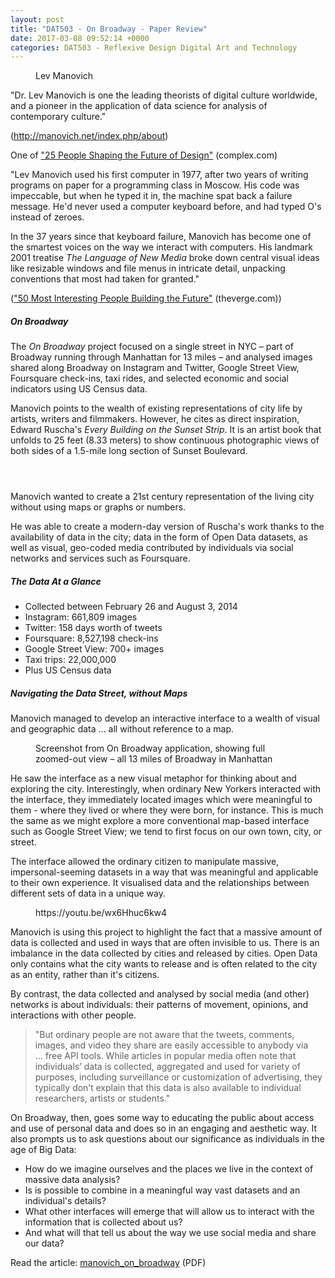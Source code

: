 ```yaml
---
layout: post
title: "DAT503 - On Broadway - Paper Review"
date: 2017-03-08 09:52:14 +0000
categories: DAT503 - Reflexive Design Digital Art and Technology
---
```


<!-- wp:image {"id":779,"sizeSlug":"large","linkDestination":"media"} -->
<figure class="wp-block-image size-large"><a href="{{ site.baseurl }}/wp-content/uploads/2023/05/5116459810_523ce620e5_o.jpg"><img src="https://www.circleseven.co.uk/wp-content/uploads/2023/05/5116459810_523ce620e5_o-1022x1024.jpg" alt="" class="wp-image-779"/></a><figcaption class="wp-element-caption">Lev Manovich</figcaption></figure>
<!-- /wp:image -->

<!-- wp:paragraph -->
<p>"Dr. Lev Manovich is one the leading theorists of digital culture worldwide, and a pioneer in the application of data science for analysis of contemporary culture."</p>
<!-- /wp:paragraph -->

<!-- wp:paragraph -->
<p>(<a href="http://manovich.net/index.php/about">http://manovich.net/index.php/about</a>)</p>
<!-- /wp:paragraph -->

<!-- wp:paragraph -->
<p>One of&nbsp;<a href="http://www.complex.com/style/2013/10/future-of-design/lev-manovich">"25 People Shaping the Future of Design"</a>&nbsp;(complex.com)</p>
<!-- /wp:paragraph -->

<!-- wp:paragraph -->
<p>"Lev Manovich used his first computer in 1977, after two years of writing programs on paper for a programming class in Moscow. His code was impeccable, but when he typed it in, the machine spat back a failure message. He'd never used a computer keyboard before, and had typed O's instead of zeroes.</p>
<!-- /wp:paragraph -->

<!-- wp:paragraph -->
<p>In the 37 years since that keyboard failure, Manovich has become one of the smartest voices on the way we interact with computers.&nbsp;His landmark 2001 treatise&nbsp;<em>The Language of New Media</em>&nbsp;broke down central visual ideas like resizable windows and file menus in intricate detail, unpacking conventions that most had taken for granted."</p>
<!-- /wp:paragraph -->

<!-- wp:paragraph -->
<p>(<a href="http://www.theverge.com/a/2014-verge-50">"50 Most Interesting People Building the Future"</a>&nbsp;(theverge.com))</p>
<!-- /wp:paragraph -->

<!-- wp:heading {"level":5} -->
<h5 class="wp-block-heading">On Broadway</h5>
<!-- /wp:heading -->

<!-- wp:paragraph -->
<p>The <em>On Broadway</em>&nbsp;project focused on a single street in NYC – part of Broadway running through Manhattan for 13 miles – and analysed images shared along Broadway on Instagram and Twitter, Google Street View, Foursquare check-ins, taxi rides, and selected economic and social indicators using US Census data.</p>
<!-- /wp:paragraph -->

<!-- wp:paragraph -->
<p>Manovich points to the wealth of existing representations of city life by artists, writers and filmmakers. However, he cites as direct inspiration, Edward Ruscha's <em>Every Building on the Sunset Strip</em>. It is an artist book that unfolds to 25 feet (8.33 meters) to show continuous photographic views of both sides of a 1.5-mile long section of Sunset Boulevard.</p>
<!-- /wp:paragraph -->

<!-- wp:gallery {"linkTo":"media"} -->
<figure class="wp-block-gallery has-nested-images columns-default is-cropped"><!-- wp:image {"id":782,"sizeSlug":"large","linkDestination":"media"} -->
<figure class="wp-block-image size-large"><a href="{{ site.baseurl }}/wp-content/uploads/2023/05/78c916ee5603a04eb909510b93e095e0_32513294513_o.jpg"><img src="https://www.circleseven.co.uk/wp-content/uploads/2023/05/78c916ee5603a04eb909510b93e095e0_32513294513_o-1024x677.jpg" alt="" class="wp-image-782"/></a></figure>
<!-- /wp:image -->

<!-- wp:image {"id":783,"sizeSlug":"large","linkDestination":"media"} -->
<figure class="wp-block-image size-large"><a href="{{ site.baseurl }}/wp-content/uploads/2023/05/6334570705_fc324fa6ee_b_33199821131_o.jpg"><img src="https://www.circleseven.co.uk/wp-content/uploads/2023/05/6334570705_fc324fa6ee_b_33199821131_o.jpg" alt="" class="wp-image-783"/></a></figure>
<!-- /wp:image -->

<!-- wp:image {"id":781,"sizeSlug":"large","linkDestination":"media"} -->
<figure class="wp-block-image size-large"><a href="{{ site.baseurl }}/wp-content/uploads/2023/05/0716201517000002_32513294473_o.jpg"><img src="https://www.circleseven.co.uk/wp-content/uploads/2023/05/0716201517000002_32513294473_o-1024x645.jpg" alt="" class="wp-image-781"/></a></figure>
<!-- /wp:image --></figure>
<!-- /wp:gallery -->

<!-- wp:paragraph -->
<p>Manovich wanted to create a 21st century representation of the living city without using maps or graphs or numbers.</p>
<!-- /wp:paragraph -->

<!-- wp:paragraph -->
<p>He was able to create a modern-day version of Ruscha's work thanks to the availability of data in the city; data in the form of Open Data datasets, as well as visual, geo-coded media contributed by individuals via social networks and services such as Foursquare.</p>
<!-- /wp:paragraph -->

<!-- wp:heading {"level":5} -->
<h5 class="wp-block-heading">The Data At a Glance</h5>
<!-- /wp:heading -->

<!-- wp:list -->
<ul><!-- wp:list-item -->
<li>Collected between February 26 and August 3, 2014</li>
<!-- /wp:list-item -->

<!-- wp:list-item -->
<li>Instagram: 661,809 images</li>
<!-- /wp:list-item -->

<!-- wp:list-item -->
<li>Twitter: 158 days worth of tweets</li>
<!-- /wp:list-item -->

<!-- wp:list-item -->
<li>Foursquare: 8,527,198 check-ins</li>
<!-- /wp:list-item -->

<!-- wp:list-item -->
<li>Google Street View: 700+ images</li>
<!-- /wp:list-item -->

<!-- wp:list-item -->
<li>Taxi trips: 22,000,000</li>
<!-- /wp:list-item -->

<!-- wp:list-item -->
<li>Plus US Census data</li>
<!-- /wp:list-item --></ul>
<!-- /wp:list -->

<!-- wp:heading {"level":5} -->
<h5 class="wp-block-heading">Navigating the Data Street, without Maps</h5>
<!-- /wp:heading -->

<!-- wp:paragraph -->
<p>Manovich managed to develop an interactive interface to a wealth of visual and geographic data ... all without reference to a map.</p>
<!-- /wp:paragraph -->

<!-- wp:image {"id":780,"sizeSlug":"large","linkDestination":"media"} -->
<figure class="wp-block-image size-large"><a href="{{ site.baseurl }}/wp-content/uploads/2023/05/manovich_on_broadway_zoomed_out.jpg"><img src="https://www.circleseven.co.uk/wp-content/uploads/2023/05/manovich_on_broadway_zoomed_out-1024x576.jpg" alt="" class="wp-image-780"/></a><figcaption class="wp-element-caption">Screenshot from On Broadway application, showing full zoomed-out view – all 13 miles of Broadway in Manhattan</figcaption></figure>
<!-- /wp:image -->

<!-- wp:paragraph -->
<p>He saw the interface as a new visual metaphor for thinking about and exploring the city. Interestingly, when ordinary New Yorkers interacted with the interface, they immediately located images which were meaningful to them - where they lived or where they were born, for instance. This is much the same as we might explore a more conventional map-based interface such as Google Street View; we tend to first focus on our own town, city, or street.</p>
<!-- /wp:paragraph -->

<!-- wp:paragraph -->
<p>The interface allowed the ordinary citizen to manipulate massive, impersonal-seeming datasets in a way that was meaningful and applicable to their own experience. It&nbsp;visualised data and the relationships between different sets of data in a unique way.</p>
<!-- /wp:paragraph -->

<!-- wp:embed {"url":"https://youtu.be/wx6Hhuc6kw4","type":"video","providerNameSlug":"youtube","responsive":true,"className":"wp-embed-aspect-16-9 wp-has-aspect-ratio"} -->
<figure class="wp-block-embed is-type-video is-provider-youtube wp-block-embed-youtube wp-embed-aspect-16-9 wp-has-aspect-ratio"><div class="wp-block-embed__wrapper">
https://youtu.be/wx6Hhuc6kw4
</div></figure>
<!-- /wp:embed -->

<!-- wp:paragraph -->
<p>Manovich is using this project to highlight the fact that a massive amount of data is collected and used in ways that are often invisible to us. There is an imbalance in the data collected by cities and released by cities. Open Data only contains what the city wants to release and is often related to the city as an entity, rather than&nbsp;it's citizens.</p>
<!-- /wp:paragraph -->

<!-- wp:paragraph -->
<p>By contrast, the data collected and analysed by social media (and other) networks is about individuals: their patterns of movement, opinions, and interactions with other people.</p>
<!-- /wp:paragraph -->

<!-- wp:quote -->
<blockquote class="wp-block-quote"><!-- wp:paragraph -->
<p>"But ordinary people are not aware that the tweets, comments, images, and video they share are easily accessible to anybody via ...&nbsp;free API tools. While articles in popular media often note that individuals’ data is collected, aggregated and used for variety of purposes, including surveillance or customization of advertising, they typically don’t explain that this data is also available to individual researchers, artists or students."</p>
<!-- /wp:paragraph --></blockquote>
<!-- /wp:quote -->

<!-- wp:paragraph -->
<p>On Broadway, then, goes some way to educating the public about access and use of personal data and does so in an engaging and aesthetic way. It also prompts us to ask questions about our significance as individuals in the age of Big Data:</p>
<!-- /wp:paragraph -->

<!-- wp:list -->
<ul><!-- wp:list-item -->
<li>How do we imagine ourselves and the places we live in the context of massive data analysis?</li>
<!-- /wp:list-item -->

<!-- wp:list-item -->
<li>Is is possible to combine in a meaningful way vast datasets and an individual's details?</li>
<!-- /wp:list-item -->

<!-- wp:list-item -->
<li>What other interfaces will emerge that will allow us to interact with the information that is collected about us?</li>
<!-- /wp:list-item -->

<!-- wp:list-item -->
<li>And what will that tell us about the way we use social media and share our data?</li>
<!-- /wp:list-item --></ul>
<!-- /wp:list -->

<!-- wp:paragraph -->
<p>Read the article:&nbsp;<a href="http://localhost/wp-content/uploads/2017/03/manovich_on_broadway.pdf">manovich_on_broadway</a>&nbsp;(PDF)</p>
<!-- /wp:paragraph -->